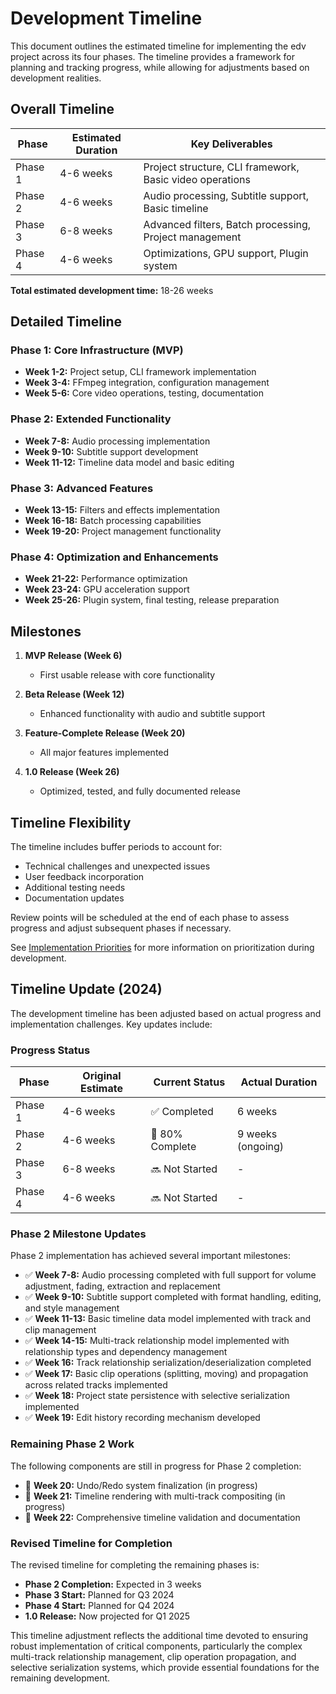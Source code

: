 # Development Timeline

This document outlines the estimated timeline for implementing the edv project across its four phases. The timeline provides a framework for planning and tracking progress, while allowing for adjustments based on development realities.

## Overall Timeline

| Phase | Estimated Duration | Key Deliverables |
|-------|-------------------|------------------|
| Phase 1 | 4-6 weeks | Project structure, CLI framework, Basic video operations |
| Phase 2 | 4-6 weeks | Audio processing, Subtitle support, Basic timeline |
| Phase 3 | 6-8 weeks | Advanced filters, Batch processing, Project management |
| Phase 4 | 4-6 weeks | Optimizations, GPU support, Plugin system |

**Total estimated development time:** 18-26 weeks

## Detailed Timeline

### Phase 1: Core Infrastructure (MVP)
- **Week 1-2:** Project setup, CLI framework implementation
- **Week 3-4:** FFmpeg integration, configuration management
- **Week 5-6:** Core video operations, testing, documentation

### Phase 2: Extended Functionality
- **Week 7-8:** Audio processing implementation
- **Week 9-10:** Subtitle support development
- **Week 11-12:** Timeline data model and basic editing

### Phase 3: Advanced Features
- **Week 13-15:** Filters and effects implementation
- **Week 16-18:** Batch processing capabilities
- **Week 19-20:** Project management functionality

### Phase 4: Optimization and Enhancements
- **Week 21-22:** Performance optimization
- **Week 23-24:** GPU acceleration support
- **Week 25-26:** Plugin system, final testing, release preparation

## Milestones

1. **MVP Release (Week 6)**
   - First usable release with core functionality

2. **Beta Release (Week 12)**
   - Enhanced functionality with audio and subtitle support

3. **Feature-Complete Release (Week 20)**
   - All major features implemented

4. **1.0 Release (Week 26)**
   - Optimized, tested, and fully documented release

## Timeline Flexibility

The timeline includes buffer periods to account for:
- Technical challenges and unexpected issues
- User feedback incorporation
- Additional testing needs
- Documentation updates

Review points will be scheduled at the end of each phase to assess progress and adjust subsequent phases if necessary.

See [Implementation Priorities](05_priorities.md) for more information on prioritization during development.

## Timeline Update (2024)

The development timeline has been adjusted based on actual progress and implementation challenges. Key updates include:

### Progress Status

| Phase | Original Estimate | Current Status | Actual Duration |
|-------|-------------------|----------------|-----------------|
| Phase 1 | 4-6 weeks | ✅ Completed | 6 weeks |
| Phase 2 | 4-6 weeks | 🔄 80% Complete | 9 weeks (ongoing) |
| Phase 3 | 6-8 weeks | 🔜 Not Started | - |
| Phase 4 | 4-6 weeks | 🔜 Not Started | - |

### Phase 2 Milestone Updates

Phase 2 implementation has achieved several important milestones:

- ✅ **Week 7-8:** Audio processing completed with full support for volume adjustment, fading, extraction and replacement
- ✅ **Week 9-10:** Subtitle support completed with format handling, editing, and style management
- ✅ **Week 11-13:** Basic timeline data model implemented with track and clip management
- ✅ **Week 14-15:** Multi-track relationship model implemented with relationship types and dependency management
- ✅ **Week 16:** Track relationship serialization/deserialization completed
- ✅ **Week 17:** Basic clip operations (splitting, moving) and propagation across related tracks implemented
- ✅ **Week 18:** Project state persistence with selective serialization implemented
- ✅ **Week 19:** Edit history recording mechanism developed

### Remaining Phase 2 Work

The following components are still in progress for Phase 2 completion:

- 🔄 **Week 20:** Undo/Redo system finalization (in progress)
- 🔄 **Week 21:** Timeline rendering with multi-track compositing (in progress)
- 🔄 **Week 22:** Comprehensive timeline validation and documentation

### Revised Timeline for Completion

The revised timeline for completing the remaining phases is:

- **Phase 2 Completion:** Expected in 3 weeks
- **Phase 3 Start:** Planned for Q3 2024
- **Phase 4 Start:** Planned for Q4 2024
- **1.0 Release:** Now projected for Q1 2025

This timeline adjustment reflects the additional time devoted to ensuring robust implementation of critical components, particularly the complex multi-track relationship management, clip operation propagation, and selective serialization systems, which provide essential foundations for the remaining development. 